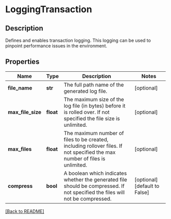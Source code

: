 # LoggingTransaction

## Description

Defines and enables transaction logging. This logging can be used to pinpoint performance issues in the environment. 

## Properties

Name | Type | Description | Notes
------------ | ------------- | ------------- | -------------
**file\_name** | **str** | The full path name of the generated log file.  | [optional] 
**max\_file\_size** | **float** | The maximum size of the log file (in bytes) before it is rolled over. If not specified the file size is unlimited.  | [optional] 
**max\_files** | **float** | The maximum number of files to be created, including rollover files. If not specified the max number of files is unlimited.  | [optional] 
**compress** | **bool** | A boolean which indicates whether the generated file should be compressed. If not specified the files will not be compressed.  | [optional] [default to False]

[[Back to README]](../README.md)



